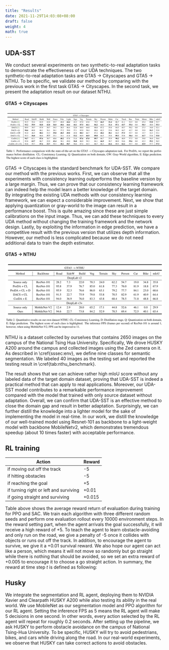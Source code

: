 ```yaml
---
title: "Results"
date: 2021-11-29T14:03:08+08:00
draft: false
weight: 4
math: true
---
```


## UDA-SST
We conduct several experiments on two synthetic-to-real adaptation tasks to demonstrate the effectiveness of our UDA techniques. The two synthetic-to-real adaptation tasks are GTA5 $\to$ Cityscapes and GTA5 $\to$ NTHU. To be specific, we validate our method by comparing with the previous work in the first task GTA5 $\to$ Cityscapes. In the second task, we present the adaptation result on our dataset NTHU.

#### GTA5 $\to$ Cityscapes
![](../../images/gta5_benchmarks.jpg)

GTA5 $\to$ Cityscapes is the standard benchmark for UDA-SST. We compare our method with the previous works. First, we can observe that all the experiments with consistency learning outperforms the baseline version by a large margin. Thus, we can prove that our consistency learning framework can indeed help the model learn a better knowledge of the target domain. By integrating the existing UDA methods with our consistency learning framework, we can expect a considerable improvement. Next, we show that applying quantization or gray-world to the image can result in a performance boost. This is quite amazing since these are just simple calibrations on the input image. Thus, we can add these techniques to every UDA method without changing the training framework and the network design. Lastly, by exploiting the information in edge prediction, we have a competitive result with the previous version that utilizes depth information. However, our method is less complicated because we do not need additional data to train the depth estimator.

#### GTA5 $\to$ NTHU
![](../../images/nthu_benchmarks.jpg)

NTHU is a dataset collected by ourselves that contains 2650 images on the campus of the National Tsing Hua University. Specifically, We drove HUSKY A200 around the campus and collected images using the Zed camera on it. As described in \cref{sssec:env}, we define nine classes for semantic segmentation. We labeled 40 images as the testing set and reported the testing result in \cref{tab:nthu_benchmark}.

The result shows that we can achieve rather high mIoU score without any labeled data of the target domain dataset, proving that UDA-SST is indeed a practical method that can apply to real applications. Moreover, our UDA-SST model contributes to a remarkable performance improvement compared with the model that trained with only source dataset without adaptation. Overall, we can confirm that UDA-SST is an effective method to close the domain gap and result in better adaptation. Surprisingly, we can further distill the knowledge into a lighter model for the sake of implementing the model in real-time. In our work, we distill the knowledge of our well-trained model using Resnet-101 as backbone to a light-weight model with backbone MobileNetv2, which demonstrates tremendous speedup (about 10 times faster) with acceptable performance.


## RL training

| Action                                 | Reward |
| -------------------------------------- | ------ |
| if moving out off the track            | -5     |
| if hitting obstacles                   | -5     |
| if reaching the goal                   | +5     |
| if turning right or left and surviving | +0.01  |
| if going straight and surviving        | +0.015 |

Table above shows the average reward return of evaluation during training for PPO and SAC. We train each algorithm with three different random seeds and perform one evaluation rollout every 10000 environment steps. In the reward setting part, when the agent arrivals the goal successfully, it will receive a high reward of +5. To teach the agent to learn obstacle-avoiding and only run on the road, we give a penalty of -5 once it collides with objects or runs out off the track. In addition, to encourage the agent to survive, we give it a +0.01 survival reward. We also hope our agent can act like a person, which means it will not move so randomly but go straight while there is nothing that should be avoided, so we set an extra reward of +0.005 to encourage it to choose a go straight action. In summary, the reward at time step $t$ is defined as following:

## Husky
We integrate the segmentation and RL agent, deploying them to NVIDIA Xavier and Clearpath HUSKY A200 while also testing its ability in the real world. We use MobileNet as our segmentation model and PPO algorithm for our RL agent. Setting the inference FPS as 5 means the RL agent will make 5 decisions in one second. In other words, every action selected by the RL agent will repeat for roughly 0.2 seconds. After setting up the pipeline, we ask HUSKY to perform obstacle avoidance on the campus of National Tsing-Hua University. To be specific, HUSKY will try to avoid pedestrians, bikes, and cars while driving along the road. In our real-world experiments, we observe that HUSKY can take correct actions to avoid obstacles.